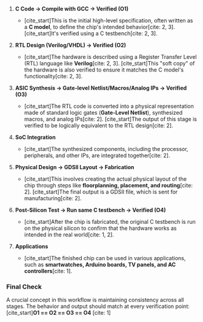 1.  **C Code → Compile with GCC → Verified (O1)**
    * [cite_start]This is the initial high-level specification, often written as a **C model**, to define the chip's intended behavior[cite: 2, 3]. [cite_start]It's verified using a C testbench[cite: 2, 3].

2.  **RTL Design (Verilog/VHDL) → Verified (O2)**
    * [cite_start]The hardware is described using a Register Transfer Level (RTL) language like **Verilog**[cite: 2, 3]. [cite_start]This "soft copy" of the hardware is also verified to ensure it matches the C model's functionality[cite: 2, 3].

3.  **ASIC Synthesis → Gate-level Netlist/Macros/Analog IPs → Verified (O3)**
    * [cite_start]The RTL code is converted into a physical representation made of standard logic gates (**Gate-Level Netlist**), synthesized macros, and analog IPs[cite: 2]. [cite_start]The output of this stage is verified to be logically equivalent to the RTL design[cite: 2].

4.  **SoC Integration**
    * [cite_start]The synthesized components, including the processor, peripherals, and other IPs, are integrated together[cite: 2].

5.  **Physical Design → GDSII Layout → Fabrication**
    * [cite_start]This involves creating the actual physical layout of the chip through steps like **floorplanning, placement, and routing**[cite: 2]. [cite_start]The final output is a GDSII file, which is sent for manufacturing[cite: 2].

6.  **Post-Silicon Test → Run same C testbench → Verified (O4)**
    * [cite_start]After the chip is fabricated, the original C testbench is run on the physical silicon to confirm that the hardware works as intended in the real world[cite: 1, 2].

7.  **Applications**
    * [cite_start]The finished chip can be used in various applications, such as **smartwatches, Arduino boards, TV panels, and AC controllers**[cite: 1].

### Final Check

A crucial concept in this workflow is maintaining consistency across all stages. The behavior and output should match at every verification point:
[cite_start]**O1 == O2 == O3 == O4** [cite: 1]
